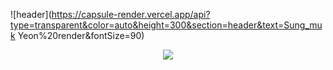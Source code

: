 ![header](https://capsule-render.vercel.app/api?type=transparent&color=auto&height=300&section=header&text=Sung_muk Yeon%20render&fontSize=90)
<br>

<div align="center">
  <a href="dustjdanr@naver.com" target="_blank"><img src="https://img.shields.io/badge/dustjdanr@naver.com-white?style=flat-square&logo=naver&logoColor=#03C75A"/></a>
</div>
